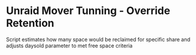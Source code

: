 # Unraid Mover Tunning - Override Retention
Script estimates how many space would be reclaimed for specific share and adjusts daysold parameter to met free space criteria
